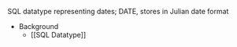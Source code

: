 SQL datatype representing dates; DATE, stores in Julian date format

- Background
	- [[SQL Datatype]]
